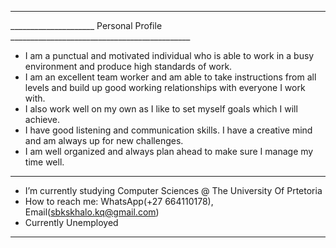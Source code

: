____________________________________________________________________________________
_____________________ Personal Profile _____________________________________________
- I am a punctual and motivated individual who is able to work in a busy environment and produce high standards of work.
- I am an excellent team worker and am able to take instructions from all levels and build up good working relationships with everyone I work with.
- I also work well on my own as I like to set myself goals which I will achieve. 
- I have good listening and communication skills. I have a creative mind and am always up for new challenges.
- I am well organized and always plan ahead to make sure I manage my time well.
____________________________________________________________________________________
- I’m currently studying Computer Sciences @ The University Of Prtetoria
- How to reach me: WhatsApp(+27 664110178), Email(sbkskhalo.kq@gmail.com)
- Currently Unemployed
____________________________________________________________________________________
